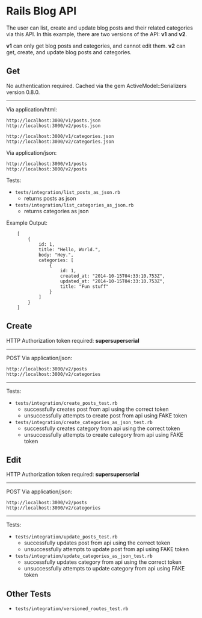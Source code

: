 Rails Blog API
=======
The user can list, create and update blog posts and their related categories via this API. In this example, there are two versions of the API: **v1** and **v2**. 

**v1** can only get blog posts and categories, and cannot edit them.
**v2** can get, create, and update  blog posts and categories.

Get
----
No authentication required. Cached via the gem ActiveModel::Serializers version 0.8.0.

----------


Via application/html:

    http://localhost:3000/v1/posts.json
    http://localhost:3000/v2/posts.json
    
    http://localhost:3000/v1/categories.json
    http://localhost:3000/v2/categories.json

Via application/json:

    http://localhost:3000/v1/posts
    http://localhost:3000/v2/posts

Tests:

 - `tests/integration/list_posts_as_json.rb`
	 - returns posts as json
 - `tests/integration/list_categories_as_json.rb`
	 - returns categories as json

Example Output:
		
		[
			{
				id: 1,
				title: "Hello, World.",
				body: "Hey.",
				categories: [
					{
						id: 1,
						created_at: "2014-10-15T04:33:10.753Z",
						updated_at: "2014-10-15T04:33:10.753Z",
						title: "Fun stuff"
					}
				]
			}
		]

Create
----
HTTP Authorization token required: **supersuperserial**

----------

POST Via application/json:

    http://localhost:3000/v2/posts
    http://localhost:3000/v2/categories
    


----------
Tests:

 - `tests/integration/create_posts_test.rb`
	 - successfully creates post from api using the correct token
	 - unsuccessfully attempts to create post from api using FAKE token
 - `tests/integration/create_categories_as_json_test.rb`
	 -  successfully creates category from api using the correct token
	 - unsuccessfully attempts to create category from api using FAKE token

Edit
----
HTTP Authorization token required: **supersuperserial**

----------

POST Via application/json:

    http://localhost:3000/v2/posts
    http://localhost:3000/v2/categories
  
----------
  
Tests:

 - `tests/integration/update_posts_test.rb`
	 - successfully updates post from api using the correct token
	 - unsuccessfully attempts to update post from api using FAKE token
 - `tests/integration/update_categories_as_json_test.rb`
	 -  successfully updates category from api using the correct token
	 - unsuccessfully attempts to update category from api using FAKE token

Other Tests
-------

 - `tests/integration/versioned_routes_test.rb`


